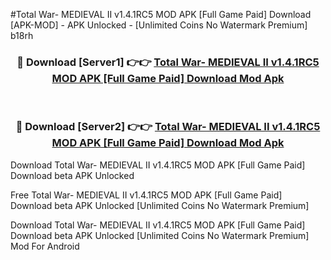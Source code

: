 #Total War- MEDIEVAL II v1.4.1RC5 MOD APK [Full Game Paid] Download [APK-MOD] - APK Unlocked - [Unlimited Coins No Watermark Premium] b18rh



<div align="center">

<h3>🔴 Download [Server1] 👉👉 <a href="https://momento.my/?title=Total_War-_MEDIEVAL_II_v1.4.1RC5_MOD_APK_[Full_Game_Paid]_Download">Total War- MEDIEVAL II v1.4.1RC5 MOD APK [Full Game Paid] Download Mod Apk</a></h3><br>

<h3>🔴 Download [Server2] 👉👉 <a href="https://momento.my/?title=Total_War-_MEDIEVAL_II_v1.4.1RC5_MOD_APK_[Full_Game_Paid]_Download">Total War- MEDIEVAL II v1.4.1RC5 MOD APK [Full Game Paid] Download Mod Apk</a></h3>
</div>



Download Total War- MEDIEVAL II v1.4.1RC5 MOD APK [Full Game Paid] Download beta APK Unlocked

Free Total War- MEDIEVAL II v1.4.1RC5 MOD APK [Full Game Paid] Download beta APK Unlocked [Unlimited Coins No Watermark Premium]

Download Total War- MEDIEVAL II v1.4.1RC5 MOD APK [Full Game Paid] Download beta APK Unlocked [Unlimited Coins No Watermark Premium] Mod For Android
